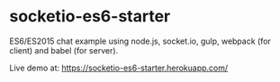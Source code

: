 # socketio-es6-starter
ES6/ES2015 chat example using node.js, socket.io, gulp, webpack (for client) and babel (for server).

Live demo at: <a href="https://socketio-es6-starter.herokuapp.com/">https://socketio-es6-starter.herokuapp.com/</a>